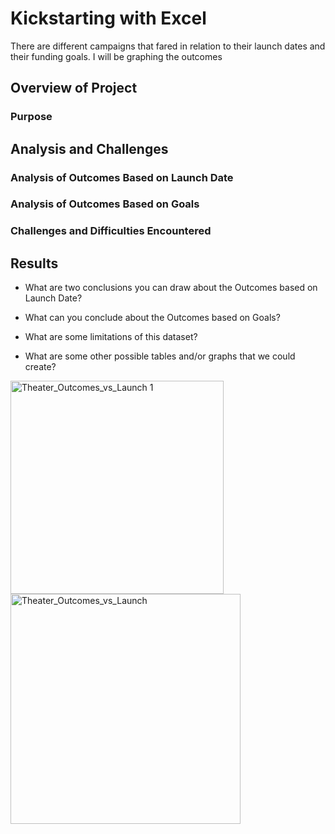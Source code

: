  # Kickstarting with Excel
 There are different campaigns that  fared in relation to their launch dates and their funding goals. I will be graphing the outcomes
## Overview of Project

### Purpose

## Analysis and Challenges

### Analysis of Outcomes Based on Launch Date

### Analysis of Outcomes Based on Goals

### Challenges and Difficulties Encountered

## Results

- What are two conclusions you can draw about the Outcomes based on Launch Date?

- What can you conclude about the Outcomes based on Goals?

- What are some limitations of this dataset?

- What are some other possible tables and/or graphs that we could create?


<img width="341" alt="Theater_Outcomes_vs_Launch 1" src="https://user-images.githubusercontent.com/109318020/186756565-61fa261e-925e-4e51-b057-0e59388e144c.png">
<img width="368" alt="Theater_Outcomes_vs_Launch" src="https://user-images.githubusercontent.com/109318020/186757148-ae554c90-1239-453e-8c3e-34db7724f385.png">
